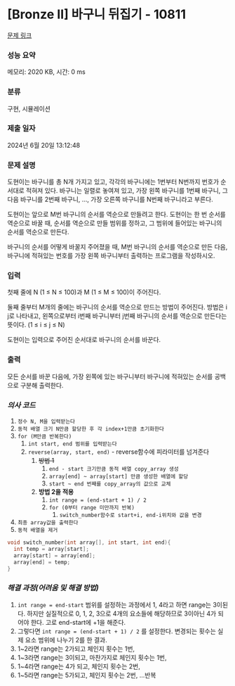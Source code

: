 # [Bronze II] 바구니 뒤집기 - 10811 

[문제 링크](https://www.acmicpc.net/problem/10811) 

### 성능 요약

메모리: 2020 KB, 시간: 0 ms

### 분류

구현, 시뮬레이션

### 제출 일자

2024년 6월 20일 13:12:48

### 문제 설명

<p>도현이는 바구니를 총 N개 가지고 있고, 각각의 바구니에는 1번부터 N번까지 번호가 순서대로 적혀져 있다. 바구니는 일렬로 놓여져 있고, 가장 왼쪽 바구니를 1번째 바구니, 그 다음 바구니를 2번째 바구니, ..., 가장 오른쪽 바구니를 N번째 바구니라고 부른다. </p>

<p>도현이는 앞으로 M번 바구니의 순서를 역순으로 만들려고 한다. 도현이는 한 번 순서를 역순으로 바꿀 때, 순서를 역순으로 만들 범위를 정하고, 그 범위에 들어있는 바구니의 순서를 역순으로 만든다.</p>

<p>바구니의 순서를 어떻게 바꿀지 주어졌을 때, M번 바구니의 순서를 역순으로 만든 다음, 바구니에 적혀있는 번호를 가장 왼쪽 바구니부터 출력하는 프로그램을 작성하시오.</p>

### 입력 

 <p>첫째 줄에 N (1 ≤ N ≤ 100)과 M (1 ≤ M ≤ 100)이 주어진다.</p>

<p>둘째 줄부터 M개의 줄에는 바구니의 순서를 역순으로 만드는 방법이 주어진다. 방법은 i j로 나타내고, 왼쪽으로부터 i번째 바구니부터 j번째 바구니의 순서를 역순으로 만든다는 뜻이다. (1 ≤ i ≤ j ≤ N)</p>

<p>도현이는 입력으로 주어진 순서대로 바구니의 순서를 바꾼다.</p>

### 출력 

 <p>모든 순서를 바꾼 다음에, 가장 왼쪽에 있는 바구니부터 바구니에 적혀있는 순서를 공백으로 구분해 출력한다.</p>

### ***의사 코드***
1. `정수 N, M을 입력받는다`
2. `동적 배열 크기 N만큼 할당한 후 각 index+1만큼 초기화한다`
3. `for (M만큼 반복한다)`
	1. `int start, end 범위를 입력받는다`
	2. `reverse(array, start, end)` - reverse함수에 피라미터를 넘겨준다
		1. ~~방법 1~~
			1. `end - start 크기만큼 동적 배열 copy_array 생성`
			2. `array[end] ~ array[start] 만큼 생성한 배열에 할당`
			3. `start ~ end 번째를 copy_array의 값으로 교체`
		2. **방법 2을 적용**
			1. `int range = (end-start + 1) / 2` 
			2. `for (0부터 range 미만까지 반복)`
				1. `switch_number함수로 start+i, end-i위치와 값을 변경`
4. `최종 array값을 출력한다`
5. `동적 배열을 제거`

```cpp
void switch_number(int array[], int start, int end){
  int temp = array[start];
  array[start] = array[end];
  array[end] = temp;
}
```



### ***해결 과정(어려움 및 해결 방법)***
1. `int range = end-start` 범위를 설정하는 과정에서 1, 4라고 하면 range는 3이된다. 하지만 실질적으로 0, 1, 2, 3으로 4개의 요소들에 해당하므로 3이아닌 4가 되어야 한다. 고로 end-start에 +1을 해준다.
2. 그렇다면 `int range = (end-start + 1) / 2` 를 설정한다. 변경되는 횟수는 실제 요소 범위에 나누기 2를 한 결과.
3. 1~2라면 range는 2가되고 체인지 횟수는 1번, 
4. 1~3라면 range는 3이되고, 마찬가지로 체인지 횟수는 1번, 
5. 1~4라면 range는 4가 되고, 체인지 횟수는 2번, 
6. 1~5라면 range는 5가되고, 체인지 횟수는 2번, ...반복

